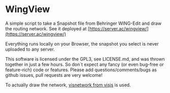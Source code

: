 # WingView

A simple script to take a Snapshot file from Behringer WING-Edit and draw the routing network.
See it deployed at [https://server.ac/wingview/](https://server.ac/wingview/)

Everything runs locally on your Browser, the snapshot you select is never uploaded to any server.

This software is licensed under the GPL3, see LICENSE.md, and was thrown together in just a few hours. So don´t expect any fancy (or even bug-free or feature-rich) code or features. Please add questions/comments/bugs as github issues, pull requests are very welcome!

To actually draw the network, [visnetwork from visjs](https://visjs.github.io/vis-network/docs/network/) is used.

